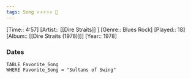 ```yaml
---
tags: Song ⭐⭐⭐⭐⭐ 💛
---
```

[Time:: 4:57]
[Artist:: [[Dire Straits]] ]
[Genre:: Blues Rock]
[Played:: 18]
[Album:: [[Dire Straits (1978)]]]
[Year:: 1978]
### Dates
````dataview
TABLE Favorite_Song
WHERE Favorite_Song = "Sultans of Swing"
````